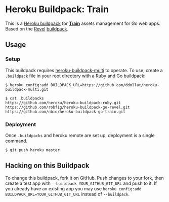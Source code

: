 # Heroku Buildpack: Train

This is a [Heroku buildpack](http://devcenter.heroku.com/articles/buildpacks)
for **[Train](https://github.com/shaoshing/train)** assets management for Go web apps. Based on the [Revel](https://github.com/robfig/revel)
[buildpack](https://github.com/robfig/heroku-buildpack-go-revel).

## Usage

### Setup

This buildpack requires [heroku-buildpack-multi](https://github.com/ddollar/heroku-buildpack-multi) to operate.
To use, create a `.buildpack` file in your root directory with a Ruby and Go buildpack:

```
$ heroku config:add BUILDPACK_URL=https://github.com/ddollar/heroku-buildpack-multi.git

$ cat .buildpacks
https://github.com/heroku/heroku-buildpack-ruby.git
https://github.com/robfig/heroku-buildpack-go-revel.git
https://github.com/nbio/heroku-buildpack-go-train.git
```

### Deployment

Once `.buildpacks` and heroku remote are set up, deployment is a single command.

```
$ git push heroku master
```

## Hacking on this Buildpack

To change this buildpack, fork it on GitHub. Push
changes to your fork, then create a test app with
`--buildpack YOUR_GITHUB_GIT_URL` and push to it. If you
already have an existing app you may use `heroku config:add
BUILDPACK_URL=YOUR_GITHUB_GIT_URL` instead of `--buildpack`.

[go]: http://golang.org/
[buildpack]: http://devcenter.heroku.com/articles/buildpacks
[quickstart]: http://mmcgrana.github.com/2012/09/getting-started-with-go-on-heroku.html
[build-constraint]: http://golang.org/pkg/go/build/
[app-engine-build-constraints]: http://blog.golang.org/2013/01/the-app-engine-sdk-and-workspaces-gopath.html
[heroku-buildpack-multi]: https://github.com/ddollar/heroku-buildpack-multi
[revel]: https://github.com/robfig/revel
[train]: https://github.com/shaoshing/train
